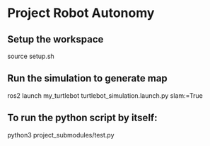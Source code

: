 # Project Robot Autonomy


## Setup the workspace
source setup.sh
## Run the simulation to generate map
ros2 launch my_turtlebot turtlebot_simulation.launch.py slam:=True
## To run the python script by itself:
python3 project_submodules/test.py
